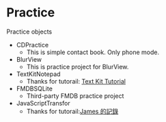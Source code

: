 Practice
========

Practice objects

* CDPractice
	* This is simple contact book. Only phone mode.
* BlurView
	* This is practice project for BlurView.
* TextKitNotepad
	* Thanks for tutorail: [Text Kit Tutorial](http://www.raywenderlich.com/50151/text-kit-tutorial)
* FMDBSQLite
	* Third-party FMDB practice project
* JavaScriptTransfor
	* Thanks for tutorail:[James 的記錄](https://goo.gl/1DGc5o)
